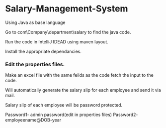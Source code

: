 # Salary-Management-System
Using Java as base language

Go to com\Company\department\salary to find the java code.

Run the code in IntelliJ IDEAD using maven layout.

Install the appropriate dependancies.

### Edit the properties files.

Make an excel file with the same feilds as the code fetch the input to the code.

Will automatically generate the salary slip for each employee and send it via mail.

Salary slip of each employee will be password protected.

Password1- admin password(edit in properties files)
Password2- employeename@DOB-year
